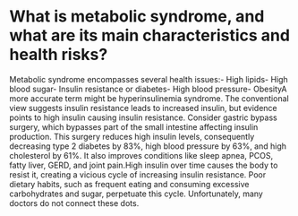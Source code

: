# What is metabolic syndrome, and what are its main characteristics and health risks?

Metabolic syndrome encompasses several health issues:- High lipids- High blood sugar- Insulin resistance or diabetes- High blood pressure- ObesityA more accurate term might be hyperinsulinemia syndrome. The conventional view suggests insulin resistance leads to increased insulin, but evidence points to high insulin causing insulin resistance. Consider gastric bypass surgery, which bypasses part of the small intestine affecting insulin production. This surgery reduces high insulin levels, consequently decreasing type 2 diabetes by 83%, high blood pressure by 63%, and high cholesterol by 61%. It also improves conditions like sleep apnea, PCOS, fatty liver, GERD, and joint pain.High insulin over time causes the body to resist it, creating a vicious cycle of increasing insulin resistance. Poor dietary habits, such as frequent eating and consuming excessive carbohydrates and sugar, perpetuate this cycle. Unfortunately, many doctors do not connect these dots.
